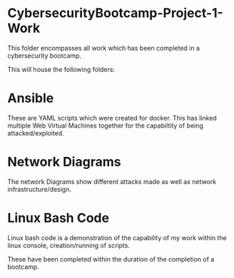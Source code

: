 # CybersecurityBootcamp-Project-1-Work
This folder encompasses all work which has been completed in a cybersecurity bootcamp. 

This will house the following folders: 

# Ansible

These are YAML scripts which were created for docker. This has linked multiple Web Virtual Machines together for the capabiltity of being attacked/exploited. 

# Network Diagrams

The network Diagrams show different attacks made as well as network infrastructure/design. 

# Linux Bash Code

Linux bash code is a demonstration of the capability of my work within the linux console, creation/running of scripts. 

These have been completed within the duration of the completion of a bootcamp. 
